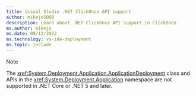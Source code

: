 ```yaml
---
title: Visual Studio .NET ClickOnce API support
author: mikejo5000
description: Learn about .NET ClickOnce API support in ClickOnce
ms.author: mikejo
ms.date: 09/12/2022
ms.technology: vs-ide-deployment
ms.topic: include
---
```


> [!NOTE]
> The <xref:System.Deployment.Application.ApplicationDeployment> class and APIs in the <xref:System.Deployment.Application> namespace are not supported in .NET Core or .NET 5 and later.
